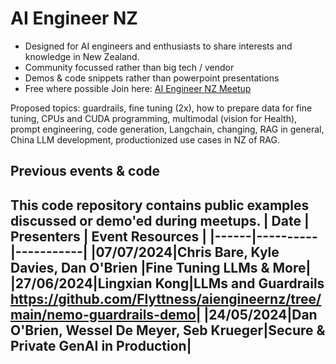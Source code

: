 # AI Engineer NZ 
- Designed for AI engineers and enthusiasts to share interests and knowledge in New Zealand.
- Community focussed rather than big tech / vendor
- Demos & code snippets rather than powerpoint presentations
- Free where possible
Join here: [AI Engineer NZ Meetup](https://lu.ma/aiengineer)

Proposed topics: guardrails, fine tuning (2x), how to prepare data for fine tuning, CPUs and CUDA programming, multimodal (vision for Health), prompt engineering, code generation, Langchain, changing, RAG in general, China LLM development, productionized use cases in NZ of RAG.

## Previous events & code

This code repository contains public examples discussed or demo'ed during meetups. 
| Date | Presenters | Event Resources | 
|------|----------|-----------|
|07/07/2024|Chris Bare, Kyle Davies, Dan O'Brien |Fine Tuning LLMs & More|
|27/06/2024|Lingxian Kong|LLMs and Guardrails https://github.com/Flyttness/aiengineernz/tree/main/nemo-guardrails-demo|
|24/05/2024|Dan O'Brien, Wessel De Meyer, Seb Krueger|Secure & Private GenAI in Production|
--------------




